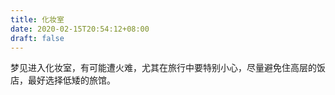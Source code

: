 ```yaml
---
title: 化妆室
date: 2020-02-15T20:54:12+08:00
draft: false
---
```


梦见进入化妆室，有可能遭火难，尤其在旅行中要特别小心，尽量避免住高层的饭店，最好选择低矮的旅馆。